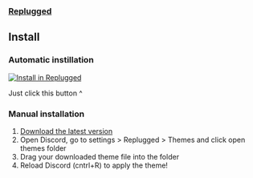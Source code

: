 ### [Replugged](https://replugged.dev)

## Install

### Automatic instillation

[![Install in Replugged](https://img.shields.io/badge/-Install%20in%20Replugged-blue?style=for-the-badge&logo=none)](https://replugged.dev/install?identifier=dracula/replugged&source=github)

Just click this button ^

### Manual installation

1. [Download the latest version](https://github.com/dracula/replugged/releases/latest/download/com.draculatheme.dracula-replugged.asar)
2. Open Discord, go to settings > Replugged > Themes and click open themes folder
3. Drag your downloaded theme file into the folder
4. Reload Discord (cntrl+R) to apply the theme!

